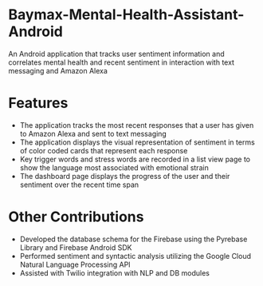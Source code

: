 # Baymax-Mental-Health-Assistant-Android
An Android application that tracks user sentiment information and correlates mental health and recent sentiment in interaction with text messaging and Amazon Alexa

# Features
- The application tracks the most recent responses that a user has given to Amazon Alexa and sent to text messaging
- The application displays the visual representation of sentiment in terms of color coded cards that represent each response
- Key trigger words and stress words are recorded in a list view page to show the language most associated with emotional strain
- The dashboard page displays the progress of the user and their sentiment over the recent time span

# Other Contributions
- Developed the database schema for the Firebase using the Pyrebase Library and Firebase Android SDK
- Performed sentiment and syntactic analysis utilizing the Google Cloud Natural Language Processing API
- Assisted with Twilio integration with NLP and DB modules

